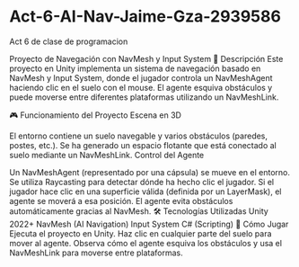 # Act-6-AI-Nav-Jaime-Gza-2939586
Act 6 de clase de programacion

Proyecto de Navegación con NavMesh y Input System
📌 Descripción
Este proyecto en Unity implementa un sistema de navegación basado en NavMesh y Input System, donde el jugador controla un NavMeshAgent haciendo clic en el suelo con el mouse. El agente esquiva obstáculos y puede moverse entre diferentes plataformas utilizando un NavMeshLink.

🎮 Funcionamiento del Proyecto
Escena en 3D

El entorno contiene un suelo navegable y varios obstáculos (paredes, postes, etc.).
Se ha generado un espacio flotante que está conectado al suelo mediante un NavMeshLink.
Control del Agente

Un NavMeshAgent (representado por una cápsula) se mueve en el entorno.
Se utiliza Raycasting para detectar dónde ha hecho clic el jugador.
Si el jugador hace clic en una superficie válida (definida por un LayerMask), el agente se moverá a esa posición.
El agente evita obstáculos automáticamente gracias al NavMesh.
🛠️ Tecnologías Utilizadas
Unity 2022+
NavMesh (AI Navigation)
Input System
C# (Scripting)
🚀 Cómo Jugar
Ejecuta el proyecto en Unity.
Haz clic en cualquier parte del suelo para mover al agente.
Observa cómo el agente esquiva los obstáculos y usa el NavMeshLink para moverse entre plataformas.

